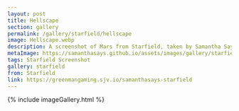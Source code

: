 ```yaml
---
layout: post
title: Hellscape
section: gallery
permalink: /gallery/starfield/hellscape
image: Hellscape.webp
description: A screenshot of Mars from Starfield, taken by Samantha Says.
metaImage: https://samanthasays.github.io/assets/images/gallery/starfield/Hellscape.webp
tags: Starfield Screenshot
gallery: starfield
from: Starfield
link: https://greenmangaming.sjv.io/samanthasays-starfield
---
```

{% include imageGallery.html %}